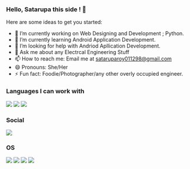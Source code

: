 ### Hello, Satarupa this side ! 👋



Here are some ideas to get you started:

- 🔭 I’m currently working on Web Designing and Development ; Python. 
- 🌱 I’m currently learning Android Application Development. 
- 🤔 I’m looking for help with Andriod Apllication Development. 
- 💬 Ask me about any Electrcal Engineering Stuff
- 📫 How to reach me: Email me at sataruparoy011298@gmail.com
- 😄 Pronouns: She/Her
- ⚡ Fun fact: Foodie/Photographer/any other  overly occupied engineer. 

### Languages I can work with
![](https://img.shields.io/badge/c-23cc59?&style=for-the-badge&logo=c&logoColor=white)
![](https://img.shields.io/badge/python-2d043f?&style=for-the-badge&logo=python&logoColor=white)
![](https://img.shields.io/badge/javascript-23599C?&style=for-the-badge&logo=javascript&logoColor=white)

### Social

[![](https://img.shields.io/badge/Facebook-1877F2?style=for-the-badge&logo=facebook&logoColor=white)](https://www.facebook.com/satarupa.roy.96)

### OS
![](https://img.shields.io/badge/Android-3DDC84?style=for-the-badge&logo=android&logoColor=white)
![](https://img.shields.io/badge/Windows-0078D6?style=for-the-badge&logo=windows&logoColor=white)
![](https://img.shields.io/badge/Ubuntu-E95420?style=for-the-badge&logo=ubuntu&logoColor=white)
![](https://img.shields.io/badge/fedora-0000d0?style=for-the-badge&logo=fedora&logoColor=white)
